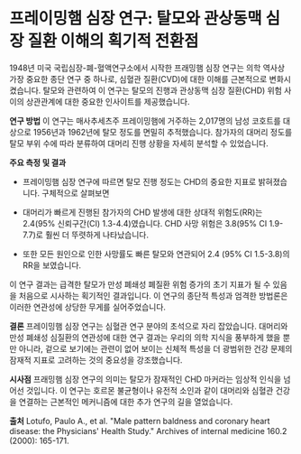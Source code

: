 # 프레이밍햄 심장 연구: 탈모와 관상동맥 심장 질환 이해의 획기적 전환점

1948년 미국 국립심장-폐-혈액연구소에서 시작한 프래밍햄 심장 연구는 의학 역사상 가장 중요한 종단 연구 중 하나로, 심혈관 질환(CVD)에 대한 이해를 근본적으로 변화시켰습니다. 탈모와 관련하여 이 연구는 탈모의 진행과 관상동맥 심장 질환(CHD) 위험 사이의 상관관계에 대한 중요한 인사이트를 제공했습니다.

**연구 방법**
이 연구는 매사추세츠주 프레이밍햄에 거주하는 2,017명의 남성 코호트를 대상으로 1956년과 1962년에 탈모 정도를 면밀히 추적했습니다. 참가자의 대머리 정도를 탈모 부위 수에 따라 분류하여 대머리 진행 상황을 자세히 분석할 수 있었습니다.

**주요 측정 및 결과**

 - 프레이밍햄 심장 연구에 따르면 탈모 진행 정도는 CHD의 중요한 지표로 밝혀졌습니다. 구체적으로 살펴보면

- 대머리가 빠르게 진행된 참가자의 CHD 발생에 대한 상대적 위험도(RR)는 2.4(95% 신뢰구간(CI) 1.3-4.4)였습니다.
CHD 사망 위험은 3.8(95% CI 1.9-7.7)로 훨씬 더 뚜렷하게 나타났습니다.

- 또한 모든 원인으로 인한 사망률도 빠른 탈모와 연관되어 2.4 (95% CI 1.5-3.8)의 RR을 보였습니다.

이 연구 결과는 급격한 탈모가 만성 폐쇄성 폐질환 위험 증가의 초기 지표가 될 수 있음을 처음으로 시사하는 획기적인 결과입니다. 이 연구의 종단적 특성과 엄격한 방법론은 이러한 연관성에 상당한 무게를 실어주었습니다.

**결론**
프레이밍햄 심장 연구는 심혈관 연구 분야의 초석으로 자리 잡았습니다. 대머리와 만성 폐쇄성 심질환의 연관성에 대한 연구 결과는 우리의 의학 지식을 풍부하게 했을 뿐만 아니라, 겉으로 보기에는 관련이 없어 보이는 신체적 특성을 더 광범위한 건강 문제의 잠재적 지표로 고려하는 것의 중요성을 강조했습니다.

**시사점**
프래밍햄 심장 연구의 의미는 탈모가 잠재적인 CHD 마커라는 임상적 인식을 넘어선 것입니다. 이 연구는 호르몬 불균형이나 유전적 소인과 같이 대머리와 심혈관 건강을 연결하는 근본적인 메커니즘에 대한 추가 연구의 길을 열었습니다.

**출처**
Lotufo, Paulo A., et al. "Male pattern baldness and coronary heart disease: the Physicians' Health Study." Archives of internal medicine 160.2 (2000): 165-171.


<!--stackedit_data:
eyJoaXN0b3J5IjpbLTE1MDQxMTE1NzEsNDY5OTAwMzYyLC0xNT
A0MTExNTcxXX0=
-->